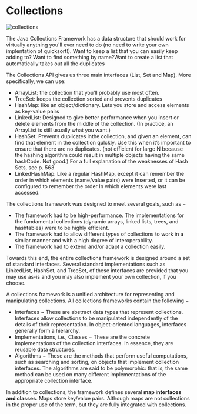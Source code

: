 # Collections

![collections](../img/collections-api.png)

The Java Collections Framework has a data structure that should work for virtually anything you'll ever need to do (no need to write your own implentation of quicksort!). Want to keep a list that you can easily keep adding to? Want to find something by name?Want to create a list that automatically takes out all the duplicates

The Collections API gives us three main interfaces (List, Set and Map). More specifically, we can use:
* ArrayList: the collection that you’ll probably use most often.
* TreeSet: keeps the collection sorted and prevents duplicates
* HashMap: like an object/dictionary. Lets you store and access elements as key-value pairs
* LinkedList: Designed to give better performance when you insert or delete elements from the middle of the collection. (In practice, an ArrayList is still usually what you want.)
* HashSet: Prevents duplicates inthe collection, and given an element, can find that element in the collection qulckly. Use this when it’s important to ensure that there are no duplicates. (not efficient for large N because the hashing algorithm could result in multiple objects having the same hashCode. Not good.) For a full explanation of the weaknesses of Hash Sets, see p. 563
* LinkedHashMap: Like a regular HashMap, except it can remember the order in which elements (name/value pairs) were Inserted, or it can be configured to remember the order In which elements were last accessed.


The collections framework was designed to meet several goals, such as −
* The framework had to be high-performance. The implementations for the fundamental collections (dynamic arrays, linked lists, trees, and hashtables) were to be highly efficient.
* The framework had to allow different types of collections to work in a similar manner and with a high degree of interoperability.
* The framework had to extend and/or adapt a collection easily.

Towards this end, the entire collections framework is designed around a set of standard interfaces. Several standard implementations such as LinkedList, HashSet, and TreeSet, of these interfaces are provided that you may use as-is and you may also implement your own collection, if you choose.

A collections framework is a unified architecture for representing and manipulating collections. All collections frameworks contain the following −
* Interfaces − These are abstract data types that represent collections. Interfaces allow collections to be manipulated independently of the details of their representation. In object-oriented languages, interfaces generally form a hierarchy.
* Implementations, i.e., Classes − These are the concrete implementations of the collection interfaces. In essence, they are reusable data structures.
* Algorithms − These are the methods that perform useful computations, such as searching and sorting, on objects that implement collection interfaces. The algorithms are said to be polymorphic: that is, the same method can be used on many different implementations of the appropriate collection interface.

In addition to collections, the framework defines several **map interfaces and classes**. Maps store key/value pairs. Although maps are not collections in the proper use of the term, but they are fully integrated with collections.
